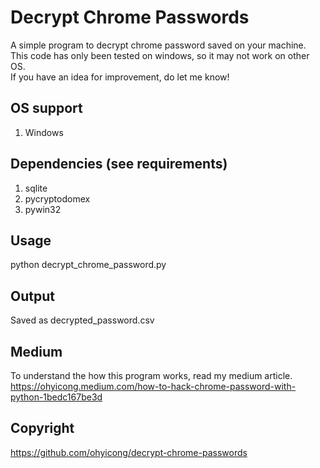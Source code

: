 # Decrypt Chrome Passwords

A simple program to decrypt chrome password saved on your machine. <br>
This code has only been tested on windows, so it may not work on other OS.<br>
If you have an idea for improvement, do let me know!<br>

## OS support

1. Windows

## Dependencies (see requirements)

1. sqlite
2. pycryptodomex
3. pywin32

## Usage

python decrypt_chrome_password.py<br>

## Output

Saved as decrypted_password.csv

## Medium

To understand the how this program works, read my medium article. <br>
https://ohyicong.medium.com/how-to-hack-chrome-password-with-python-1bedc167be3d

## Copyright

https://github.com/ohyicong/decrypt-chrome-passwords
